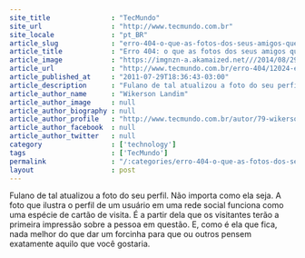 ```yaml
---
site_title               : "TecMundo"
site_url                 : "http://www.tecmundo.com.br"
site_locale              : "pt_BR"
article_slug             : "erro-404-o-que-as-fotos-dos-seus-amigos-querem-dizer-de-verdade-nas-redes-sociais"
article_title            : "Erro 404: o que as fotos dos seus amigos querem dizer de verdade nas redes sociais"
article_image            : "https://imgnzn-a.akamaized.net///2014/08/29/29174910192729-t1200x480.jpg"
article_url              : "http://www.tecmundo.com.br/erro-404/12024-erro-404-o-que-as-fotos-dos-seus-amigos-querem-dizer-de-verdade-nas-redes-sociais.htm"
article_published_at     : "2011-07-29T18:36:43-03:00"
article_description      : "Fulano de tal atualizou a foto do seu perfil. Não importa como ela seja. A foto que ilustra o perfil de um usuário em uma rede social funciona como uma espécie de cartão de visita. É a partir dela que os visitantes terão a primeira impressão sobre a pessoa em questão. E, como é ela que fica, nada melhor do que dar um forcinha para que ou outros pensem exatamente aquilo que você gostaria."
article_author_name      : "Wikerson Landim"
article_author_image     : null
article_author_biography : null
article_author_profile   : "http://www.tecmundo.com.br/autor/79-wikerson-landim/"
article_author_facebook  : null
article_author_twitter   : null
category                 : ['technology']
tags                     : ['TecMundo']
permalink                : "/:categories/erro-404-o-que-as-fotos-dos-seus-amigos-querem-dizer-de-verdade-nas-redes-sociais/"
layout                   : post
---
```


Fulano de tal atualizou a foto do seu perfil. Não importa como ela seja. A foto que ilustra o perfil de um usuário em uma rede social funciona como uma espécie de cartão de visita. É a partir dela que os visitantes terão a primeira impressão sobre a pessoa em questão. E, como é ela que fica, nada melhor do que dar um forcinha para que ou outros pensem exatamente aquilo que você gostaria.
